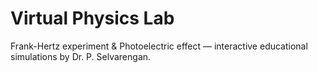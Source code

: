 # Virtual Physics Lab
Frank-Hertz experiment & Photoelectric effect — interactive educational simulations by Dr. P. Selvarengan.
